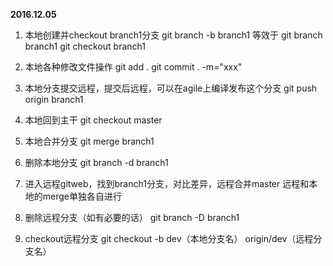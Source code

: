 **2016.12.05**

1. 本地创建并checkout branch1分支
git branch -b branch1
等效于
git branch branch1
git checkout branch1

1. 本地各种修改文件操作
git add .
git commit . -m="xxx"

1. 本地分支提交远程，提交后远程，可以在agile上编译发布这个分支
git push origin branch1

1. 本地回到主干
git checkout master

1. 本地合并分支
git merge branch1

1. 删除本地分支
git branch -d branch1

1. 进入远程gitweb，找到branch1分支，对比差异，远程合并master
远程和本地的merge单独各自进行

1. 删除远程分支（如有必要的话）
git branch -D branch1

1. checkout远程分支
git checkout -b dev（本地分支名） origin/dev（远程分支名）
